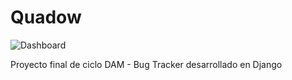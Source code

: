 # Quadow

![Dashboard](https://i.imgur.com/zmr97v9.png)

Proyecto final de ciclo DAM - Bug Tracker desarrollado en Django
